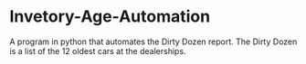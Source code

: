 # Invetory-Age-Automation
A program in python that automates the Dirty Dozen report. The Dirty Dozen is a list of the 12 oldest cars at the dealerships.
